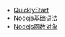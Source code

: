 - [QuicklyStart](NodejsquickStart.md)
- [Nodejs基础语法](NodejsProgrammingSyntax.md)
- [Nodejs函数对象](NodejsFunction.md)